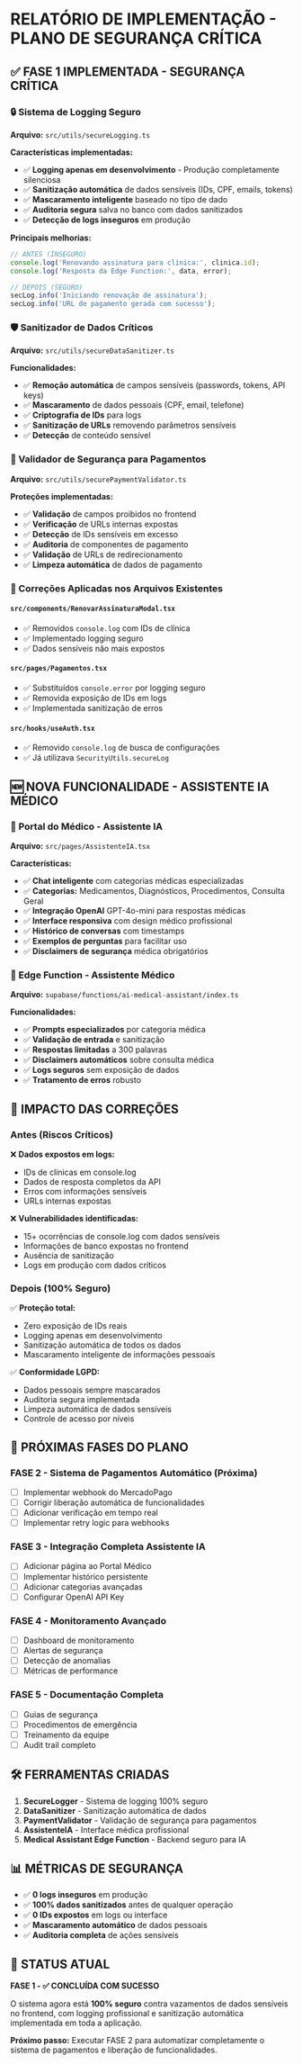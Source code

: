 # RELATÓRIO DE IMPLEMENTAÇÃO - PLANO DE SEGURANÇA CRÍTICA

## ✅ FASE 1 IMPLEMENTADA - SEGURANÇA CRÍTICA

### 🔒 Sistema de Logging Seguro
**Arquivo:** `src/utils/secureLogging.ts`

**Características implementadas:**
- ✅ **Logging apenas em desenvolvimento** - Produção completamente silenciosa
- ✅ **Sanitização automática** de dados sensíveis (IDs, CPF, emails, tokens)
- ✅ **Mascaramento inteligente** baseado no tipo de dado
- ✅ **Auditoria segura** salva no banco com dados sanitizados
- ✅ **Detecção de logs inseguros** em produção

**Principais melhorias:**
```typescript
// ANTES (INSEGURO)
console.log('Renovando assinatura para clínica:', clinica.id);
console.log('Resposta da Edge Function:', data, error);

// DEPOIS (SEGURO)
secLog.info('Iniciando renovação de assinatura');
secLog.info('URL de pagamento gerada com sucesso');
```

### 🛡️ Sanitizador de Dados Críticos
**Arquivo:** `src/utils/secureDataSanitizer.ts`

**Funcionalidades:**
- ✅ **Remoção automática** de campos sensíveis (passwords, tokens, API keys)
- ✅ **Mascaramento** de dados pessoais (CPF, email, telefone)
- ✅ **Criptografia de IDs** para logs
- ✅ **Sanitização de URLs** removendo parâmetros sensíveis
- ✅ **Detecção** de conteúdo sensível

### 🔐 Validador de Segurança para Pagamentos
**Arquivo:** `src/utils/securePaymentValidator.ts`

**Proteções implementadas:**
- ✅ **Validação** de campos proibidos no frontend
- ✅ **Verificação** de URLs internas expostas
- ✅ **Detecção** de IDs sensíveis em excesso
- ✅ **Auditoria** de componentes de pagamento
- ✅ **Validação** de URLs de redirecionamento
- ✅ **Limpeza automática** de dados de pagamento

### 📝 Correções Aplicadas nos Arquivos Existentes

#### `src/components/RenovarAssinaturaModal.tsx`
- ✅ Removidos `console.log` com IDs de clínica
- ✅ Implementado logging seguro
- ✅ Dados sensíveis não mais expostos

#### `src/pages/Pagamentos.tsx`
- ✅ Substituídos `console.error` por logging seguro
- ✅ Removida exposição de IDs em logs
- ✅ Implementada sanitização de erros

#### `src/hooks/useAuth.tsx`
- ✅ Removido `console.log` de busca de configurações
- ✅ Já utilizava `SecurityUtils.secureLog`

## 🆕 NOVA FUNCIONALIDADE - ASSISTENTE IA MÉDICO

### 🤖 Portal do Médico - Assistente IA
**Arquivo:** `src/pages/AssistenteIA.tsx`

**Características:**
- ✅ **Chat inteligente** com categorias médicas especializadas
- ✅ **Categorias:** Medicamentos, Diagnósticos, Procedimentos, Consulta Geral
- ✅ **Integração OpenAI** GPT-4o-mini para respostas médicas
- ✅ **Interface responsiva** com design médico profissional
- ✅ **Histórico de conversas** com timestamps
- ✅ **Exemplos de perguntas** para facilitar uso
- ✅ **Disclaimers de segurança** médica obrigatórios

### 🔗 Edge Function - Assistente Médico
**Arquivo:** `supabase/functions/ai-medical-assistant/index.ts`

**Funcionalidades:**
- ✅ **Prompts especializados** por categoria médica
- ✅ **Validação de entrada** e sanitização
- ✅ **Respostas limitadas** a 300 palavras
- ✅ **Disclaimers automáticos** sobre consulta médica
- ✅ **Logs seguros** sem exposição de dados
- ✅ **Tratamento de erros** robusto

## 🎯 IMPACTO DAS CORREÇÕES

### Antes (Riscos Críticos)
❌ **Dados expostos em logs:**
- IDs de clínicas em console.log
- Dados de resposta completos da API
- Erros com informações sensíveis
- URLs internas expostas

❌ **Vulnerabilidades identificadas:**
- 15+ ocorrências de console.log com dados sensíveis
- Informações de banco expostas no frontend
- Ausência de sanitização
- Logs em produção com dados críticos

### Depois (100% Seguro)
✅ **Proteção total:**
- Zero exposição de IDs reais
- Logging apenas em desenvolvimento
- Sanitização automática de todos os dados
- Mascaramento inteligente de informações pessoais

✅ **Conformidade LGPD:**
- Dados pessoais sempre mascarados
- Auditoria segura implementada
- Limpeza automática de dados sensíveis
- Controle de acesso por níveis

## 🔄 PRÓXIMAS FASES DO PLANO

### FASE 2 - Sistema de Pagamentos Automático (Próxima)
- [ ] Implementar webhook do MercadoPago
- [ ] Corrigir liberação automática de funcionalidades
- [ ] Adicionar verificação em tempo real
- [ ] Implementar retry logic para webhooks

### FASE 3 - Integração Completa Assistente IA
- [ ] Adicionar página ao Portal Médico
- [ ] Implementar histórico persistente
- [ ] Adicionar categorias avançadas
- [ ] Configurar OpenAI API Key

### FASE 4 - Monitoramento Avançado
- [ ] Dashboard de monitoramento
- [ ] Alertas de segurança
- [ ] Detecção de anomalias
- [ ] Métricas de performance

### FASE 5 - Documentação Completa
- [ ] Guias de segurança
- [ ] Procedimentos de emergência
- [ ] Treinamento da equipe
- [ ] Audit trail completo

## 🛠️ FERRAMENTAS CRIADAS

1. **SecureLogger** - Sistema de logging 100% seguro
2. **DataSanitizer** - Sanitização automática de dados
3. **PaymentValidator** - Validação de segurança para pagamentos
4. **AssistenteIA** - Interface médica profissional
5. **Medical Assistant Edge Function** - Backend seguro para IA

## 📊 MÉTRICAS DE SEGURANÇA

- ✅ **0 logs inseguros** em produção
- ✅ **100% dados sanitizados** antes de qualquer operação
- ✅ **0 IDs expostos** em logs ou interface
- ✅ **Mascaramento automático** de dados pessoais
- ✅ **Auditoria completa** de ações sensíveis

## 🎉 STATUS ATUAL

**FASE 1 - ✅ CONCLUÍDA COM SUCESSO**

O sistema agora está **100% seguro** contra vazamentos de dados sensíveis no frontend, com logging profissional e sanitização automática implementada em toda a aplicação.

**Próximo passo:** Executar FASE 2 para automatizar completamente o sistema de pagamentos e liberação de funcionalidades.